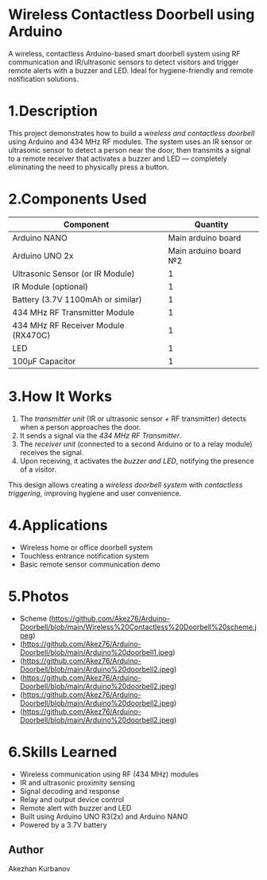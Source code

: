 # Wireless Contactless Doorbell using Arduino
A wireless, contactless Arduino-based smart doorbell system using RF communication and IR/ultrasonic sensors to detect visitors and trigger remote alerts with a buzzer and LED. Ideal for hygiene-friendly and remote notification solutions.

# 1.Description
This project demonstrates how to build a *wireless and contactless doorbell* using Arduino and 434 MHz RF modules. The system uses an IR sensor or ultrasonic sensor to detect a person near the door, then transmits a signal to a remote receiver that activates a buzzer and LED — completely eliminating the need to physically press a button.

# 2.Components Used

| Component                             | Quantity |
|---------------------------------------|----------|
| Arduino NANO                          | Main arduino board |
| Arduino UNO 2x                         | Main arduino board №2       |
| Ultrasonic Sensor (or IR Module)      | 1        |
| IR Module (optional)                  | 1        |
| Battery (3.7V 1100mAh or similar)     | 1        |
| 434 MHz RF Transmitter Module         | 1        |
| 434 MHz RF Receiver Module (RX470C)   | 1        |
| LED                                   | 1        |
| 100µF Capacitor                       | 1        |


# 3.How It Works

1. The *transmitter unit* (IR or ultrasonic sensor + RF transmitter) detects when a person approaches the door.
2. It sends a signal via the *434 MHz RF Transmitter*.
3. The *receiver unit* (connected to a second Arduino or to a relay module) receives the signal.
4. Upon receiving, it activates the *buzzer and LED*, notifying the presence of a visitor.

This design allows creating a *wireless doorbell system* with *contactless triggering*, improving hygiene and user convenience.

# 4.Applications
- Wireless home or office doorbell system  
- Touchless entrance notification system  
- Basic remote sensor communication demo

# 5.Photos
- Scheme (https://github.com/Akez76/Arduino-Doorbell/blob/main/Wireless%20Contactless%20Doorbell%20scheme.jpeg)
- (https://github.com/Akez76/Arduino-Doorbell/blob/main/Arduino%20doorbell1.jpeg)
- (https://github.com/Akez76/Arduino-Doorbell/blob/main/Arduino%20doorbell2.jpeg)
- (https://github.com/Akez76/Arduino-Doorbell/blob/main/Arduino%20doorbell2.jpeg)
- (https://github.com/Akez76/Arduino-Doorbell/blob/main/Arduino%20doorbell2.jpeg)
- (https://github.com/Akez76/Arduino-Doorbell/blob/main/Arduino%20doorbell2.jpeg)

# 6.Skills Learned
- Wireless communication using RF (434 MHz) modules  
- IR and ultrasonic proximity sensing  
- Signal decoding and response  
- Relay and output device control
- Remote alert with buzzer and LED
- Built using Arduino UNO R3(2x) and Arduino NANO
- Powered by a 3.7V battery



## Author
Akezhan Kurbanov
